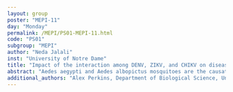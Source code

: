 ```yaml
---
layout: group
poster: "MEPI-11"
day: "Monday"
permalink: /MEPI/PS01-MEPI-11.html
code: "PS01"
subgroup: "MEPI"
author: "Neda Jalali"
inst: "University of Notre Dame"
title: "Impact of the interaction among DENV, ZIKV, and CHIKV on disease dynamics"
abstract: "Aedes aegypti and Aedes albopictus mosquitoes are the causative agents of dengue (DENV), chikungunya (CHIKV), and Zika (ZIKV) virus infections in humans. The co-circulation of at least two viruses/serotypes, which is common in countries worldwide, such as Columbia and Brazil in Latin America, can cause potential interactions among the viruses/serotypes and misdiagnosis in the lack of adequate laboratory tests due to similar clinical symptoms among their disease courses. We generalized a deterministic compartmental model to analyze how each disease dynamics changes under the potential antagonistic or synergistic interaction among the viruses/serotypes. Our simulation studies showed that under no DENV vaccine, vector control, and interaction among the viruses/serotypes, the peak of the incidence rates for people with no prior infections happens earlier than those cases with one or two prior infections, mostly because the proportion of fully susceptible people is larger than people with at least one prior infection. We observed higher incidence rates for single/multi infections and an earlier peak of the epidemics for single infections when a prior infection by a virus such as ZIKA causes synergistic cross-immunity against CHIKV and DENV serotypes, compared to the situation when it causes antagonistic cross-immunity. Identification of the cross-immunity is not possible when susceptibility statuses of the population are unknown because the high/low incidence rates could be either the results of high/low baseline transmission rates or antagonistic/synergistic interaction effects among the viruses."
additional_authors: "Alex Perkins, Department of Biological Science, University of Notre Dame"
---
```


